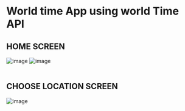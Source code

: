 # World time App using world Time API
## HOME SCREEN
![image](https://user-images.githubusercontent.com/68719593/210036869-158f79dc-d45d-4f36-9e90-adb8d0209c99.png)
![image](https://user-images.githubusercontent.com/68719593/210035707-01f8a097-cb9d-41c9-b702-f0799602fdc2.png)
<br>
<br>
 ## CHOOSE LOCATION SCREEN
![image](https://user-images.githubusercontent.com/68719593/210035733-9ad0df1c-fb74-4187-aeb0-44bd345419e8.png)

